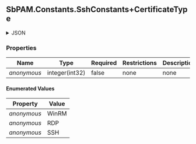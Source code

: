 
<h2 id="tocS_SbPAM.Constants.SshConstants+CertificateType">SbPAM.Constants.SshConstants+CertificateType</h2>

<a id="schemasbpam.constants.sshconstants+certificatetype"></a>
<a id="schema_SbPAM.Constants.SshConstants+CertificateType"></a>
<a id="tocSsbpam.constants.sshconstants+certificatetype"></a>
<a id="tocssbpam.constants.sshconstants+certificatetype"></a>

<details><summary>JSON</summary>


```json
"WinRM"

```


</details>

### Properties

|Name|Type|Required|Restrictions|Description|
|---|---|---|---|---|
|*anonymous*|integer(int32)|false|none|none|

#### Enumerated Values

|Property|Value|
|---|---|
|*anonymous*|WinRM|
|*anonymous*|RDP|
|*anonymous*|SSH|


